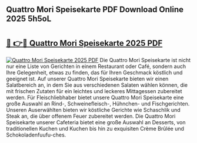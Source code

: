 ## Quattro Mori Speisekarte PDF Download Online 2025 5h5oL

# <h2><a href="http://gcdlbc3.nevu.top/?p=Quattro+Mori+Speisekarte">🔗 👉🔴 Quattro Mori Speisekarte 2025 PDF</a></h2>

[![Quattro Mori Speisekarte 2025 PDF](https://i.imgur.com/dBaPXMq.png)](http://gcdlbc3.nevu.top/?p=Quattro+Mori+Speisekarte)
Die Quattro Mori Speisekarte ist nicht nur eine Liste von Gerichten in einem Restaurant oder Café, sondern auch Ihre Gelegenheit, etwas zu finden, das für Ihren Geschmack köstlich und geeignet ist. Auf unserer Quattro Mori Speisekarte bieten wir einen Salatbereich an, in dem Sie aus verschiedenen Salaten wählen können, die mit frischen Zutaten für ein leichtes und leckeres Mittagessen zubereitet werden. Für Fleischliebhaber bietet unsere Quattro Mori Speisekarte eine große Auswahl an Rind-, Schweinefleisch-, Hühnchen- und Fischgerichten. Unseren Auserwählten bieten wir köstliche Gerichte wie Schaschlik und Steak an, die über offenem Feuer zubereitet werden. Die Quattro Mori Speisekarte unserer Cafeteria bietet eine große Auswahl an Desserts, von traditionellen Kuchen und Kuchen bis hin zu exquisiten Crème Brûlée und Schokoladenfuufu-ches.
